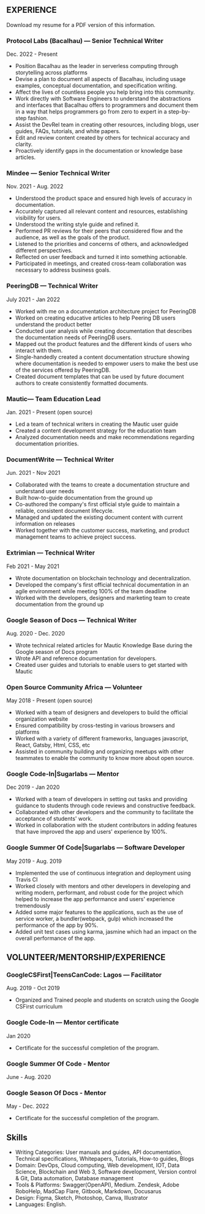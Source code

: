 ## EXPERIENCE
Download my resume for a PDF version of this information.


### Protocol Labs (Bacalhau) — Senior Technical Writer
Dec. 2022 - Present
- Position Bacalhau as the leader in serverless computing through storytelling across platforms
- Devise a plan to document all aspects of Bacalhau, including usage examples, conceptual documentation, and specification writing.
- Affect the lives of countless people you help bring into this community.
- Work directly with Software Engineers to understand the abstractions and interfaces that Bacalhau offers to programmers and document them in a way that helps programmers go from zero to expert in a step-by-step fashion.
- Assist the DevRel team in creating other resources, including blogs, user guides, FAQs, tutorials, and white papers.
- Edit and review content created by others for technical accuracy and clarity.
- Proactively identify gaps in the documentation or knowledge base articles.

### Mindee — Senior Technical Writer
Nov. 2021 - Aug. 2022
- Understood the product space and ensured high levels of accuracy in documentation.
- Accurately captured all relevant content and resources, establishing visibility for users.
- Understood the writing style guide and refined it.
- Performed PR reviews for their peers that considered flow and the audience, as well as the goals of the product.
- Listened to the priorities and concerns of others, and acknowledged different perspectives.
- Reflected on user feedback and turned it into something actionable.
- Participated in meetings, and created cross-team collaboration was necessary to address business goals.

### PeeringDB — Technical Writer
July 2021 - Jan 2022
- Worked with me on a documentation architecture project for PeeringDB
- Worked on creating educative articles to help Peering DB users understand the product better
- Conducted user analysis while creating documentation that describes the documentation needs of PeeringDB users.
- Mapped out the product features and the different kinds of users who interact with them.
- Single-handedly created a content documentation structure showing where documentation is needed to empower users to make the best use of the services offered by PeeringDB.
- Created document templates that can be used by future document authors to create consistently formatted documents.

### Mautic— Team Education Lead
Jan. 2021 - Present (open source)
- Led a team of technical writers in creating the Mautic user guide
- Created a content development strategy for the education team
- Analyzed documentation needs and make recommendations regarding documentation priorities.

### DocumentWrite — Technical Writer
Jun. 2021 - Nov 2021
- Collaborated with the teams to create a documentation structure and understand user needs
- Built how-to-guide documentation from the ground up
- Co-authored the company's first official style guide to maintain a reliable, consistent document lifecycle.
- Managed and updated the existing document content with current information on releases
- Worked together with the customer success, marketing, and product management teams to achieve project success.

### Extrimian — Technical Writer
Feb 2021 - May 2021
- Wrote documentation on blockchain technology and decentralization.
- Developed the company's first official technical documentation in an agile environment while meeting 100% of the team deadline
- Worked with the developers, designers and marketing team to create documentation from the ground up

### Google Season of Docs — Technical Writer
Aug. 2020 - Dec. 2020
- Wrote technical related articles for Mautic Knowledge Base during the Google season of Docs program
- Wrote API and reference documentation for developers.
- Created user guides and tutorials to enable users to get started with Mautic

### Open Source Community Africa — Volunteer
May 2018 - Present (open source)
- Worked with a team of designers and developers to build the official organization website
- Ensured compatibility by cross-testing in various browsers and platforms
- Worked with a variety of different frameworks, languages javascript, React, Gatsby, Html, CSS, etc
- Assisted in community building and organizing meetups with other teammates to enable the community to know more about open source.

### Google Code-In|Sugarlabs — Mentor
Dec 2019 - Jan 2020
- Worked with a team of developers in setting out tasks and providing guidance to students through code reviews and constructive feedback.
- Collaborated with other developers and the community to facilitate the acceptance of students' work.
- Worked in collaboration with the student contributors in adding features that have improved the app and users' experience by 100%.

### Google Summer Of Code|Sugarlabs — Software Developer
May 2019 - Aug. 2019
- Implemented the use of continuous integration and deployment using Travis CI
- Worked closely with mentors and other developers in developing and writing modern, performant, and robust code for the project which helped to increase the app performance and users' experience tremendously
- Added some major features to the applications, such as the use of service worker, a bundler(webpack, gulp) which increased the performance of the app by 90%.
- Added unit test cases using karma, jasmine which had an impact on the overall performance of the app.

## VOLUNTEER/MENTORSHIP/EXPERIENCE

### GoogleCSFirst|TeensCanCode: Lagos — Facilitator
Aug. 2019 - Oct 2019
- Organized and Trained people and students on scratch using the Google CSFirst curriculum

### Google Code-In — Mentor certificate
Jan 2020
- Certificate for the successful completion of the program.

### Google Summer Of Code - Mentor
June - Aug. 2020

### Google Season Of Docs - Mentor
May - Dec. 2022
- Certificate for the successful completion of the program.

Skills
------
- Writing Categories: User manuals and guides, API documentation, Technical specifications, Whitepapers, Tutorials, How-to guides, Blogs
- Domain: DevOps, Cloud computing, Web development, IOT, Data Science, Blockchain and Web 3, Software development, Version control & Git, Data automation, Database management
- Tools & Platforms: Swagger(OpenAPI), Medium. Zendesk, Adobe RoboHelp, MadCap Flare, Gitbook, Markdown, Docusarus
- Design: Figma, Sketch, Photoshop, Canva, Illustrator
- Languages: English.

